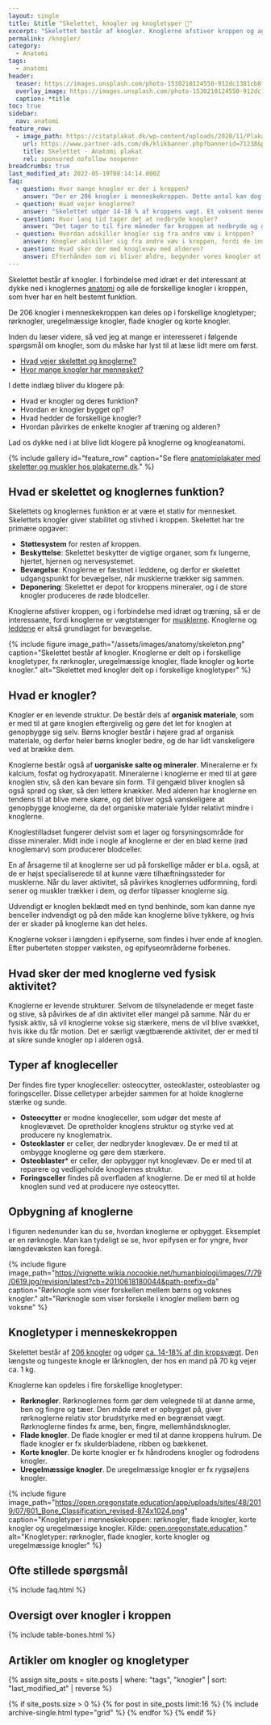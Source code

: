 ```yaml
---
layout: single
title: &title "Skelettet, knogler og knogletyper 🦴"
excerpt: "Skelettet består af knogler. Knoglerne afstiver kroppen og agerer vægtstænger for musklerne, så kroppen kan bevæge sig. Knoglerne opdeles i forskellige knogletyper."
permalink: /knogler/
category:
  - Anatomi
tags:
  - anatomi
header:
  teaser: https://images.unsplash.com/photo-1530210124550-912dc1381cb8?ixlib=rb-1.2.1&ixid=eyJhcHBfaWQiOjEyMDd9&auto=format&fit=crop&w=400&q=5
  overlay_image: https://images.unsplash.com/photo-1530210124550-912dc1381cb8?ixlib=rb-1.2.1&ixid=eyJhcHBfaWQiOjEyMDd9&auto=format&fit=crop&w=1200&q=5
  caption: *title
toc: true
sidebar:
  nav: anatomi
feature_row:
  - image_path: https://citatplakat.dk/wp-content/uploads/2020/11/Plakat-med-menneskets-skelet-AN10028.png
    url: https://www.partner-ads.com/dk/klikbanner.php?bannerid=71238&partnerid=28187&htmlurl=https://citatplakat.dk/plakater/skelettet-anatomi-plakat-2/
    title: Skelettet - Anatomi plakat
    rel: sponsored nofollow noopener
breadcrumbs: true
last_modified_at: 2022-05-19T08:14:14.000Z
faq:
  - question: Hvor mange knogler er der i kroppen?
    answer: "Der er 206 knogler i menneskekroppen. Dette antal kan dog variere afhængigt af, om personen har ekstra knogler (fx ribben) eller færre knogler (fx når nogle af knoglerne i fingrene smelter sammen). Børn har imidlertid flere knogler. Få den fulde historie i indlægget: [Hvor mange knogler har mennesket?](/hvor-mange-knogler-har-mennesket/)."
  - question: Hvad vejer knoglerne?
    answer: "Skelettet udgør 14-18 % af kroppens vægt. Et voksent menneskes skelet består af 206 knogler. Få hele historien i indlægget: [Hvad vejer skelettet og knoglerne?] (/hvad-vejer-skelettet/)."
  - question: Hvor lang tid tager det at nedbryde knogler?
    answer: "Det tager to til fire måneder for kroppen at nedbryde og genopbygge en brækket knogle. Denne proces kaldes remodellering. Ved omdannelse fjernes gammelt knoglevæv, og der dannes nyt knoglevæv. Den tid, det tager kroppen at ombygge en brækket knogle, afhænger af typen af skade, personens alder og det generelle helbred."
  - question: Hvordan adskiller knogler sig fra andre væv i kroppen?
    answer: Knogler adskiller sig fra andre væv i kroppen, fordi de indeholder et mineral kaldet hydroxyapatit. Hydroxyapatit giver knoglerne deres styrke. Knoglerne har også kollagen, som gør dem fleksible. Andre væv i kroppen har ikke hydroxyapatiat.
  - question: Hvad sker der med knoglevæv med alderen?
    answer: Efterhånden som vi bliver ældre, begynder vores knogler at miste hydroxyapatit. Det gør dem svagere og mere tilbøjelige til at gå i stykker. For at forebygge dette er det vigtigt at spise sundt og motionere regelmæssigt - gerne med vægtbærende aktivitet.
---
```


Skelettet består af knogler. I forbindelse med idræt er det interessant at dykke ned i knoglernes [anatomi](/anatomi/) og alle de forskellige knogler i kroppen, som hver har en helt bestemt funktion.

De 206 knogler i menneskekroppen kan deles op i forskellige knogletyper; rørknogler, uregelmæssige knogler, flade knogler og korte knogler.

Inden du læser videre, så ved jeg at mange er interesseret i følgende spørgsmål om knogler, som du måske har lyst til at læse lidt mere om først.

- [Hvad vejer skelettet og knoglerne?](/hvad-vejer-skelettet/)
- [Hvor mange knogler har mennesket?](/hvor-mange-knogler-har-mennesket/)

I dette indlæg bliver du klogere på:

- Hvad er knogler og deres funktion?
- Hvordan er knogler bygget op?
- Hvad hedder de forskellige knogler?
- Hvordan påvirkes de enkelte knogler af træning og alderen?

Lad os dykke ned i at blive lidt klogere på knoglerne og knogleanatomi.

{% include gallery id="feature_row" caption="Se flere [anatomiplakater med skeletter og muskler hos plakaterne.dk](https://www.plakaterne.dk/anatomi-anatomiplakater-muskler-skeletter/)." %}

## Hvad er skelettet og knoglernes funktion?

Skelettets og knoglernes funktion er at være et stativ for mennesket. Skelettets knogler giver stabilitet og stivhed i kroppen. Skelettet har tre primære opgaver:

- **Støttesystem** for resten af kroppen.
- **Beskyttelse**: Skelettet beskytter de vigtige organer, som fx lungerne, hjertet, hjernen og nervesystemet.
- **Bevægelse**: Knoglerne er fæstnet i leddene, og derfor er skelettet udgangspunkt for bevægelser, når musklerne trækker sig sammen.
- **Deponering**: Skelettet er depot for kroppens mineraler, og i de store knogler produceres de røde blodceller.

Knoglerne afstiver kroppen, og i forbindelse med idræt og træning, så er de interessante, fordi knoglerne er vægtstænger for [musklerne](/muskler/). Knoglerne og [leddene](/led/) er altså grundlaget for bevægelse.

{% include figure image_path="/assets/images/anatomy/skeleton.png" caption="Skelettet består af knogler. Knoglerne er delt op i forskellige knogletyper, fx rørknogler, uregelmæssige knogler, flade knogler og korte knogler." alt="Skelettet med knogler delt op i forskellige knogletyper" %}

## Hvad er knogler?
Knogler er en levende struktur. De består dels af **organisk materiale**, som er med til at gøre knoglen eftergivelig og gøre det let for knoglen at genopbygge sig selv. Børns knogler består i højere grad af organisk materiale, og derfor heler børns knogler bedre, og de har lidt vanskeligere ved at brække dem.

Knoglerne består også af **uorganiske salte og mineraler**. Mineralerne er fx kalcium, fosfat og hydroxyapatit. Mineralerne i knoglerne er med til at gøre knoglen stiv, så den kan bevare sin form. Til gengæld bliver knoglen så også sprød og skør, så den lettere knækker. Med alderen har knoglerne en tendens til at blive mere skøre, og det bliver også vanskeligere at genopbygge knoglerne, da det organiske materiale fylder relativt mindre i knoglerne.

Knoglestilladset fungerer delvist som et lager og forsyningsområde for disse mineraler. Midt inde i nogle af knoglerne er der en blød kerne (rød knoglemarv) som producerer blodceller.

En af årsagerne til at knoglerne ser ud på forskellige måder er bl.a. også, at de er højst specialiserede til at kunne være tilhæftningssteder for musklerne. Når du laver aktivitet, så påvirkes knoglernes udformning, fordi sener og muskler trækker i dem, og derfor tilpasser knoglerne sig.

Udvendigt er knoglen beklædt med en tynd benhinde, som kan danne nye benceller indvendigt og på den måde kan knoglerne blive tykkere, og hvis der er skader på knoglerne kan det heles.

Knoglerne vokser i længden i epifyserne, som findes i hver ende af knoglen. Efter puberteten stopper væksten, og epifyseområderne forbenes.

## Hvad sker der med knoglerne ved fysisk aktivitet?

Knoglerne er levende strukturer. Selvom de tilsyneladende er meget faste og stive, så påvirkes de af din aktivitet eller mangel på samme. Når du er fysisk aktiv, så vil knoglerne vokse sig stærkere, mens de vil blive svækket, hvis ikke du får motion. Det er særligt vægtbærende aktivitet, der er med til at sikre sunde knogler op i alderen også.

## Typer af knogleceller

Der findes fire typer knogleceller: osteocytter, osteoklaster, osteoblaster og foringsceller. Disse celletyper arbejder sammen for at holde knoglerne stærke og sunde.

- **Osteocytter** er modne knogleceller, som udgør det meste af knoglevævet. De opretholder knoglens struktur og styrke ved at producere ny knoglematrix.
- **Osteoklaster** er celler, der nedbryder knoglevæv. De er med til at ombygge knoglerne og gøre dem stærkere.
- **Osteoblaster*** er celler, der opbygger nyt knoglevæv. De er med til at reparere og vedligeholde knoglernes struktur.
- **Foringsceller** findes på overfladen af knoglerne. De er med til at holde knoglen sund ved at producere nye osteocytter.

## Opbygning af knoglerne

I figuren nedenunder kan du se, hvordan knoglerne er opbygget. Eksemplet er en rørknogle. Man kan tydeligt se se, hvor epifysen er for yngre, hvor længdevæksten kan foregå.

{% include figure image_path="https://vignette.wikia.nocookie.net/humanbiologi/images/7/79/0619.jpg/revision/latest?cb=20110618180044&path-prefix=da" caption="Rørknogle som viser forskellen mellem børns og voksnes knogler." alt="Rørknogle som viser forskelle i knogler mellem børn og voksne" %}

## Knogletyper i menneskekroppen

Skelettet består af [206 knogler](/hvor-mange-knogler-har-mennesket/) og udgør [ca. 14-18% af din kropsvægt](/hvad-vejer-skelettet/). Den længste og tungeste knogle er lårknoglen, der hos en mand på 70 kg vejer ca. 1 kg.

Knoglerne kan opdeles i fire forskellige knogletyper:

- **Rørknogler**. Rørknoglernes form gør dem velegnede til at danne arme, ben og fingre og tæer. Den måde røret er opbygget på, giver rørknoglerne relativ stor brudstyrke med en begrænset vægt. Rørknoglerne findes fx arme, ben, fingre, mellemhåndsknogler.
- **Flade knogler**. De flade knogler er med til at danne kroppens hulrum. De flade knogler er fx skulderbladene, ribben og bækkenet.
- **Korte knogler**. De korte knogler er fx håndrodens knogler og fodrodens knogler.
- **Uregelmæssige knogler**. De uregelmæssige knogler er fx rygsøjlens knogler.

{% include figure image_path="https://open.oregonstate.education/app/uploads/sites/48/2019/07/601_Bone_Classification_revised-874x1024.png" caption="Knogletyper i menneskekroppen: rørknogler, flade knogler, korte knogler og uregelmæssige knogler. Kilde: [open.oregonstate.education](https://open.oregonstate.education/aandp/chapter/6-2-bone-classification/)." alt="Knogletyper: rørknogler, flade knogler, korte knogler og uregelmæssige knogler" %}

## Ofte stillede spørgsmål

{% include faq.html %}

## Oversigt over knogler i kroppen

{% include table-bones.html %}

## Artikler om knogler og knogletyper

<div class="feature__wrapper">

{% assign site_posts = site.posts | where: "tags", "knogler" | sort: "last_modified_at" | reverse %}

{% if site_posts.size > 0 %}
  {% for post in site_posts limit:16 %}
    {% include archive-single.html type="grid" %}
  {% endfor %}
{% endif %}

</div>
